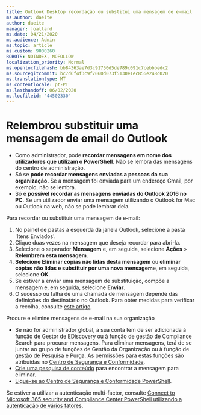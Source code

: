```yaml
---
title: Outlook Desktop recordação ou substitui uma mensagem de e-mail
ms.author: daeite
author: daeite
manager: joallard
ms.date: 04/21/2020
ms.audience: Admin
ms.topic: article
ms.custom: 9000260
ROBOTS: NOINDEX, NOFOLLOW
localization_priority: Normal
ms.openlocfilehash: bb84363ae7d3c91750d5de789c091c7cebbbedc2
ms.sourcegitcommit: bc7d6f4f3c9f7060d073f5130e1ec856e248d020
ms.translationtype: MT
ms.contentlocale: pt-PT
ms.lasthandoff: 06/02/2020
ms.locfileid: "44502330"
---
```

# <a name="recall-or-replace-an-outlook-email-message"></a>Relembrou substituir uma mensagem de email do Outlook

- Como administrador, pode **recordar mensagens em nome dos utilizadores que utilizam o PowerShell**. Não se lembra das mensagens do centro de administração.
- Só se **pode recordar mensagens enviadas a pessoas da sua organização.** Se a mensagem foi enviada para um endereço Gmail, por exemplo, não se lembra.
- Só é **possível recordar as mensagens enviadas do Outlook 2016 no PC**. Se um utilizador enviar uma mensagem utilizando o Outlook for Mac ou Outlook na web, não se pode lembrar dela.

Para recordar ou substituir uma mensagem de e-mail:

1. No painel de pastas à esquerda da janela Outlook, selecione a pasta 'Itens Enviados'.
1. Clique duas vezes na mensagem que deseja recordar para abri-la.
1. Selecione o separador **Mensagem** e, em seguida, selecione **Ações**  >  **Relembrem esta mensagem**.
1. **Selecione Eliminar cópias não lidas desta mensagem** ou **eliminar cópias não lidas e substituir por uma nova mensagem**e, em seguida, selecione **OK**.
1. Se estiver a enviar uma mensagem de substituição, compõe a mensagem e, em seguida, selecione **Enviar**.
1. O sucesso ou falha de uma chamada de mensagem depende das definições do destinatário no Outlook. Para obter medidas para verificar a recolha, consulte [este artigo](https://support.office.com/article/35027f88-d655-4554-b4f8-6c0729a723a0).

Procure e elimine mensagens de e-mail na sua organização

- Se não for administrador global, a sua conta tem de ser adicionada à função de Gestor de EDiscovery ou à função de gestão de Compliance Search para procurar mensagens. Para eliminar mensagens, terá de se juntar ao grupo de funções de Gestão da Organização ou à função de gestão de Pesquisa e Purga. As permissões para estas funções são atribuídas no [Centro de Segurança e Conformidade](https://go.microsoft.com/fwlink/?linkid=2083731).
- [Crie uma pesquisa de conteúdo](https://docs.microsoft.com/microsoft-365/compliance/content-search) para encontrar a mensagem para eliminar.
- [Ligue-se ao Centro de Segurança e Conformidade PowerShell](https://docs.microsoft.com/powershell/exchange/office-365-scc/connect-to-scc-powershell/connect-to-scc-powershell?view=exchange-ps).

Se estiver a utilizar a autenticação multi-factor, consulte [Connect to Microsoft 365 security and Compliance Center PowerShell utilizando a autenticação de vários fatores](https://docs.microsoft.com/powershell/exchange/office-365-scc/connect-to-scc-powershell/mfa-connect-to-scc-powershell?view=exchange-ps).